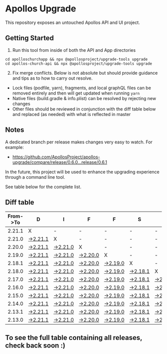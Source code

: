 # Apollos Upgrade

This repository exposes an untouched Apollos API and UI project.

## Getting Started

1. Run this tool from inside of both the API and App directories

```
cd apolloschurchapp && npx @apollosproject/upgrade-tools upgrade
cd apollos-church-api && npx @apollosproject/upgrade-tools upgrade
```

2. Fix merge conflicts. Below is not absolute but should provide guidance and tips as to how to carry out resolve.
* Lock files (podfile, yarn), fragments, and local graphQL files can be removed entirely and then will get updated when running `yarn`
* Native files (build.gradle & info.plist) can be resolved by rejecting new changes
* Other files should be reviewed in conjunction with the diff table below and replaced (as needed) with what is reflected in master

## Notes

A dedicated branch per release makes changes very easy
to watch. For example:

* https://github.com/ApollosProject/apollos-upgrade/compare/release/0.6.0...release/0.6.1

In the future, this project will be used to enhance the upgrading experience through a command line tool.

See table below for the complete list.

## Diff table

| From->To | D                                                                                                    | I                                                                                                    | F                                                                                                    | F                                                                                                    | S                                                                                                    |                                                                                                      | =                                                                                                    | =                                                                                                    |                                                                                                      | F                                                                                                    | U                                                                                                    | N   |
| -------- | ---------------------------------------------------------------------------------------------------- | ---------------------------------------------------------------------------------------------------- | ---------------------------------------------------------------------------------------------------- | ---------------------------------------------------------------------------------------------------- | ---------------------------------------------------------------------------------------------------- | ---------------------------------------------------------------------------------------------------- | ---------------------------------------------------------------------------------------------------- | ---------------------------------------------------------------------------------------------------- | ---------------------------------------------------------------------------------------------------- | ---------------------------------------------------------------------------------------------------- | ---------------------------------------------------------------------------------------------------- | --- |
| 2.21.1   | X                                                                                                    | -                                                                                                    | -                                                                                                    | -                                                                                                    | -                                                                                                    | -                                                                                                    | -                                                                                                    | -                                                                                                    | -                                                                                                    | -                                                                                                    | -                                                                                                    | -   |
| 2.21.0   | [->2.21.1](https://github.com/ApollosProject/apollos-upgrade/compare/release/2.21.0..release/2.21.1) | X                                                                                                    | -                                                                                                    | -                                                                                                    | -                                                                                                    | -                                                                                                    | -                                                                                                    | -                                                                                                    | -                                                                                                    | -                                                                                                    | -                                                                                                    | -   |
| 2.20.0   | [->2.21.1](https://github.com/ApollosProject/apollos-upgrade/compare/release/2.20.0..release/2.21.1) | [->2.21.0](https://github.com/ApollosProject/apollos-upgrade/compare/release/2.20.0..release/2.21.0) | X                                                                                                    | -                                                                                                    | -                                                                                                    | -                                                                                                    | -                                                                                                    | -                                                                                                    | -                                                                                                    | -                                                                                                    | -                                                                                                    | -   |
| 2.19.0   | [->2.21.1](https://github.com/ApollosProject/apollos-upgrade/compare/release/2.19.0..release/2.21.1) | [->2.21.0](https://github.com/ApollosProject/apollos-upgrade/compare/release/2.19.0..release/2.21.0) | [->2.20.0](https://github.com/ApollosProject/apollos-upgrade/compare/release/2.19.0..release/2.20.0) | X                                                                                                    | -                                                                                                    | -                                                                                                    | -                                                                                                    | -                                                                                                    | -                                                                                                    | -                                                                                                    | -                                                                                                    | -   |
| 2.18.1   | [->2.21.1](https://github.com/ApollosProject/apollos-upgrade/compare/release/2.18.1..release/2.21.1) | [->2.21.0](https://github.com/ApollosProject/apollos-upgrade/compare/release/2.18.1..release/2.21.0) | [->2.20.0](https://github.com/ApollosProject/apollos-upgrade/compare/release/2.18.1..release/2.20.0) | [->2.19.0](https://github.com/ApollosProject/apollos-upgrade/compare/release/2.18.1..release/2.19.0) | X                                                                                                    | -                                                                                                    | -                                                                                                    | -                                                                                                    | -                                                                                                    | -                                                                                                    | -                                                                                                    | -   |
| 2.18.0   | [->2.21.1](https://github.com/ApollosProject/apollos-upgrade/compare/release/2.18.0..release/2.21.1) | [->2.21.0](https://github.com/ApollosProject/apollos-upgrade/compare/release/2.18.0..release/2.21.0) | [->2.20.0](https://github.com/ApollosProject/apollos-upgrade/compare/release/2.18.0..release/2.20.0) | [->2.19.0](https://github.com/ApollosProject/apollos-upgrade/compare/release/2.18.0..release/2.19.0) | [->2.18.1](https://github.com/ApollosProject/apollos-upgrade/compare/release/2.18.0..release/2.18.1) | X                                                                                                    | -                                                                                                    | -                                                                                                    | -                                                                                                    | -                                                                                                    | -                                                                                                    | -   |
| 2.17.0   | [->2.21.1](https://github.com/ApollosProject/apollos-upgrade/compare/release/2.17.0..release/2.21.1) | [->2.21.0](https://github.com/ApollosProject/apollos-upgrade/compare/release/2.17.0..release/2.21.0) | [->2.20.0](https://github.com/ApollosProject/apollos-upgrade/compare/release/2.17.0..release/2.20.0) | [->2.19.0](https://github.com/ApollosProject/apollos-upgrade/compare/release/2.17.0..release/2.19.0) | [->2.18.1](https://github.com/ApollosProject/apollos-upgrade/compare/release/2.17.0..release/2.18.1) | [->2.18.0](https://github.com/ApollosProject/apollos-upgrade/compare/release/2.17.0..release/2.18.0) | X                                                                                                    | -                                                                                                    | -                                                                                                    | -                                                                                                    | -                                                                                                    | -   |
| 2.16.0   | [->2.21.1](https://github.com/ApollosProject/apollos-upgrade/compare/release/2.16.0..release/2.21.1) | [->2.21.0](https://github.com/ApollosProject/apollos-upgrade/compare/release/2.16.0..release/2.21.0) | [->2.20.0](https://github.com/ApollosProject/apollos-upgrade/compare/release/2.16.0..release/2.20.0) | [->2.19.0](https://github.com/ApollosProject/apollos-upgrade/compare/release/2.16.0..release/2.19.0) | [->2.18.1](https://github.com/ApollosProject/apollos-upgrade/compare/release/2.16.0..release/2.18.1) | [->2.18.0](https://github.com/ApollosProject/apollos-upgrade/compare/release/2.16.0..release/2.18.0) | [->2.17.0](https://github.com/ApollosProject/apollos-upgrade/compare/release/2.16.0..release/2.17.0) | X                                                                                                    | -                                                                                                    | -                                                                                                    | -                                                                                                    | -   |
| 2.15.0   | [->2.21.1](https://github.com/ApollosProject/apollos-upgrade/compare/release/2.15.0..release/2.21.1) | [->2.21.0](https://github.com/ApollosProject/apollos-upgrade/compare/release/2.15.0..release/2.21.0) | [->2.20.0](https://github.com/ApollosProject/apollos-upgrade/compare/release/2.15.0..release/2.20.0) | [->2.19.0](https://github.com/ApollosProject/apollos-upgrade/compare/release/2.15.0..release/2.19.0) | [->2.18.1](https://github.com/ApollosProject/apollos-upgrade/compare/release/2.15.0..release/2.18.1) | [->2.18.0](https://github.com/ApollosProject/apollos-upgrade/compare/release/2.15.0..release/2.18.0) | [->2.17.0](https://github.com/ApollosProject/apollos-upgrade/compare/release/2.15.0..release/2.17.0) | [->2.16.0](https://github.com/ApollosProject/apollos-upgrade/compare/release/2.15.0..release/2.16.0) | X                                                                                                    | -                                                                                                    | -                                                                                                    | -   |
| 2.14.0   | [->2.21.1](https://github.com/ApollosProject/apollos-upgrade/compare/release/2.14.0..release/2.21.1) | [->2.21.0](https://github.com/ApollosProject/apollos-upgrade/compare/release/2.14.0..release/2.21.0) | [->2.20.0](https://github.com/ApollosProject/apollos-upgrade/compare/release/2.14.0..release/2.20.0) | [->2.19.0](https://github.com/ApollosProject/apollos-upgrade/compare/release/2.14.0..release/2.19.0) | [->2.18.1](https://github.com/ApollosProject/apollos-upgrade/compare/release/2.14.0..release/2.18.1) | [->2.18.0](https://github.com/ApollosProject/apollos-upgrade/compare/release/2.14.0..release/2.18.0) | [->2.17.0](https://github.com/ApollosProject/apollos-upgrade/compare/release/2.14.0..release/2.17.0) | [->2.16.0](https://github.com/ApollosProject/apollos-upgrade/compare/release/2.14.0..release/2.16.0) | [->2.15.0](https://github.com/ApollosProject/apollos-upgrade/compare/release/2.14.0..release/2.15.0) | X                                                                                                    | -                                                                                                    | -   |
| 2.13.1   | [->2.21.1](https://github.com/ApollosProject/apollos-upgrade/compare/release/2.13.1..release/2.21.1) | [->2.21.0](https://github.com/ApollosProject/apollos-upgrade/compare/release/2.13.1..release/2.21.0) | [->2.20.0](https://github.com/ApollosProject/apollos-upgrade/compare/release/2.13.1..release/2.20.0) | [->2.19.0](https://github.com/ApollosProject/apollos-upgrade/compare/release/2.13.1..release/2.19.0) | [->2.18.1](https://github.com/ApollosProject/apollos-upgrade/compare/release/2.13.1..release/2.18.1) | [->2.18.0](https://github.com/ApollosProject/apollos-upgrade/compare/release/2.13.1..release/2.18.0) | [->2.17.0](https://github.com/ApollosProject/apollos-upgrade/compare/release/2.13.1..release/2.17.0) | [->2.16.0](https://github.com/ApollosProject/apollos-upgrade/compare/release/2.13.1..release/2.16.0) | [->2.15.0](https://github.com/ApollosProject/apollos-upgrade/compare/release/2.13.1..release/2.15.0) | [->2.14.0](https://github.com/ApollosProject/apollos-upgrade/compare/release/2.13.1..release/2.14.0) | X                                                                                                    | -   |
| 2.13.0   | [->2.21.1](https://github.com/ApollosProject/apollos-upgrade/compare/release/2.13.0..release/2.21.1) | [->2.21.0](https://github.com/ApollosProject/apollos-upgrade/compare/release/2.13.0..release/2.21.0) | [->2.20.0](https://github.com/ApollosProject/apollos-upgrade/compare/release/2.13.0..release/2.20.0) | [->2.19.0](https://github.com/ApollosProject/apollos-upgrade/compare/release/2.13.0..release/2.19.0) | [->2.18.1](https://github.com/ApollosProject/apollos-upgrade/compare/release/2.13.0..release/2.18.1) | [->2.18.0](https://github.com/ApollosProject/apollos-upgrade/compare/release/2.13.0..release/2.18.0) | [->2.17.0](https://github.com/ApollosProject/apollos-upgrade/compare/release/2.13.0..release/2.17.0) | [->2.16.0](https://github.com/ApollosProject/apollos-upgrade/compare/release/2.13.0..release/2.16.0) | [->2.15.0](https://github.com/ApollosProject/apollos-upgrade/compare/release/2.13.0..release/2.15.0) | [->2.14.0](https://github.com/ApollosProject/apollos-upgrade/compare/release/2.13.0..release/2.14.0) | [->2.13.1](https://github.com/ApollosProject/apollos-upgrade/compare/release/2.13.0..release/2.13.1) | X   |

## To see the full table containing all releases, check back soon :)
